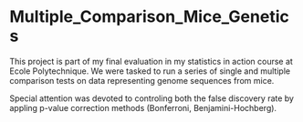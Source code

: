 # Multiple_Comparison_Mice_Genetics

This project is part of my final evaluation in my statistics in action course at Ecole Polytechnique.
We were tasked to run a series of single and multiple comparison tests on data representing genome sequences from mice.

Special attention was devoted to controling both the false discovery rate by appling p-value correction methods (Bonferroni, Benjamini-Hochberg).
